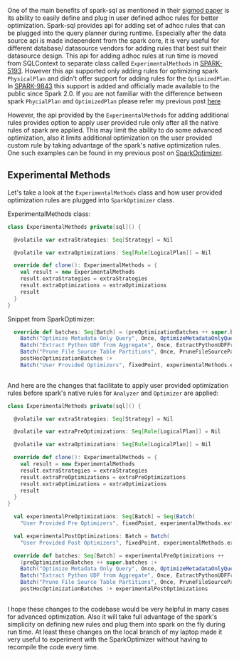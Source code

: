 
One of the main benefits of spark-sql as mentioned in their [sigmod paper](https://people.csail.mit.edu/matei/papers/2015/sigmod_spark_sql.pdf) 
is its ability to easily define and plug in user defined adhoc rules for better optimization. 
Spark-sql provides api for adding set of adhoc rules that can be plugged into the query planner during 
runtime. Especially after the data source api is made independent from the spark core, it is very 
useful for different database/ datasource vendors for adding rules that best suit their datasource 
design. This api for adding adhoc rules at run time is moved from SQLContext to separate 
class called `ExperimentalMethods` in [SPARK-5193](https://issues.apache.org/jira/browse/SPARK-5193).
However this api supported only adding rules for optimizing spark `PhysicalPlan` and didn't offer
support for adding rules for the `OptimizedPlan`. In [SPARK-9843](https://issues.apache.org/jira/browse/SPARK-9843)
this support is added and officially made available to the public since Spark 2.0. If you are not familiar
with the difference between spark `PhycialPlan` and `OptimizedPlan` please refer my previous post [here]()

However, the api provided by the `ExperimentalMethods` for adding additional rules provides option
to apply user provided rule only after all the native rules of spark are applied. This may limit the 
ability to do some advanced optimization, also it limits additional optimization on the user
provided custom rule by taking advantage of the spark's native optimization rules. One such examples 
can be found in my previous post on [SparkOptimizer](https://github.com/sathiyapk/Blog-Posts/blob/master/SparkOptimizer.md).


## Experimental Methods
Let's take a look at the `ExperimentalMethods` class and how user provided optimization rules are 
plugged into `SparkOptimizer` class.

ExperimentalMethods class:
```scala
class ExperimentalMethods private[sql]() {

  @volatile var extraStrategies: Seq[Strategy] = Nil

  @volatile var extraOptimizations: Seq[Rule[LogicalPlan]] = Nil

  override def clone(): ExperimentalMethods = {
    val result = new ExperimentalMethods
    result.extraStrategies = extraStrategies
    result.extraOptimizations = extraOptimizations
    result
  }
}
```

Snippet from SparkOptimizer:
```scala
  override def batches: Seq[Batch] = (preOptimizationBatches ++ super.batches :+
    Batch("Optimize Metadata Only Query", Once, OptimizeMetadataOnlyQuery(catalog, conf)) :+
    Batch("Extract Python UDF from Aggregate", Once, ExtractPythonUDFFromAggregate) :+
    Batch("Prune File Source Table Partitions", Once, PruneFileSourcePartitions)) ++
    postHocOptimizationBatches :+
    Batch("User Provided Optimizers", fixedPoint, experimentalMethods.extraOptimizations: _*)
    
```

And here are the changes that facilitate to apply user provided optimization rules before spark's
native rules for `Analyzer` and `Optimizer` are applied:

```scala
class ExperimentalMethods private[sql]() {

  @volatile var extraStrategies: Seq[Strategy] = Nil

  @volatile var extraPreOptimizations: Seq[Rule[LogicalPlan]] = Nil

  @volatile var extraOptimizations: Seq[Rule[LogicalPlan]] = Nil

  override def clone(): ExperimentalMethods = {
    val result = new ExperimentalMethods
    result.extraStrategies = extraStrategies
    result.extraPreOptimizations = extraPreOptimizations
    result.extraOptimizations = extraOptimizations
    result
  }
}
```

```scala
  val experimentalPreOptimizations: Seq[Batch] = Seq(Batch(
    "User Provided Pre Optimizers", fixedPoint, experimentalMethods.extraPreOptimizations: _*))

  val experimentalPostOptimizations: Batch = Batch(
    "User Provided Post Optimizers", fixedPoint, experimentalMethods.extraOptimizations: _*)

  override def batches: Seq[Batch] = experimentalPreOptimizations ++
    (preOptimizationBatches ++ super.batches :+
    Batch("Optimize Metadata Only Query", Once, OptimizeMetadataOnlyQuery(catalog)) :+
    Batch("Extract Python UDF from Aggregate", Once, ExtractPythonUDFFromAggregate) :+
    Batch("Prune File Source Table Partitions", Once, PruneFileSourcePartitions)) ++
    postHocOptimizationBatches :+ experimentalPostOptimizations
    
```

I hope these changes to the codebase would be very helpful in many cases for advanced optimization.
Also it will take full advantage of the spark's simplicity on defining new rules and plug them into 
spark on the fly during run time. At least these changes on the local branch of my laptop made it very 
useful to experiment with the SparkOptimizer without having to recompile the code every time.

